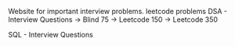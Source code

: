 Website for important interview problems. leetcode problems
DSA - Interview Questions 
-> Blind 75
-> Leetcode 150
-> Leetcode 350

SQL - Interview Questions
